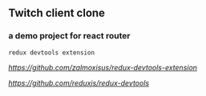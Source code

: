 ## Twitch client clone
### a demo project for react router

`redux devtools extension`

*https://github.com/zalmoxisus/redux-devtools-extension*


*https://github.com/reduxjs/redux-devtools*
